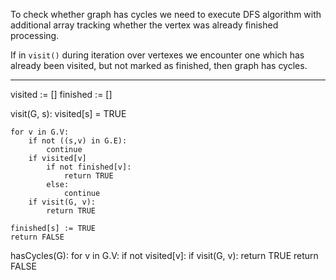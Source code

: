 To check whether graph has cycles we need to execute DFS algorithm with
additional array tracking whether the vertex was already finished processing.

If in `visit()` during iteration over vertexes we encounter one which has
already been visited, but not marked as finished, then graph has cycles.

-----

visited := []
finished := []

visit(G, s):
    visited[s] = TRUE

    for v in G.V:
        if not ((s,v) in G.E):
            continue
        if visited[v]
            if not finished[v]:
                return TRUE
            else:
                continue
        if visit(G, v):
            return TRUE

    finished[s] := TRUE
    return FALSE

hasCycles(G):
    for v in G.V:
        if not visited[v]:
            if visit(G, v):
                return TRUE
    return FALSE
